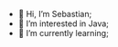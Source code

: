 - 👋 Hi, I’m Sebastian;
- 👀 I’m interested in Java;
- 🌱 I’m currently learning; 
<!---
MateCosido/MateCosido is a ✨ special ✨ repository because its `README.md` (this file) appears on your GitHub profile.
You can click the Preview link to take a look at your changes.
--->
